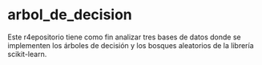 # arbol_de_decision
Este r4epositorio tiene como fin analizar tres bases de datos donde se implementen los árboles de decisión y los bosques aleatorios de la librería scikit-learn.
